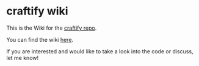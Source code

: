 # craftify wiki

This is the Wiki for the [craftify repo](https://github.com/franciscocgue/craftify).

You can find the wiki [here](https://github.com/franciscocgue/craftify-wiki/wiki).

If you are interested and would like to take a look into the code or discuss, let me know!
